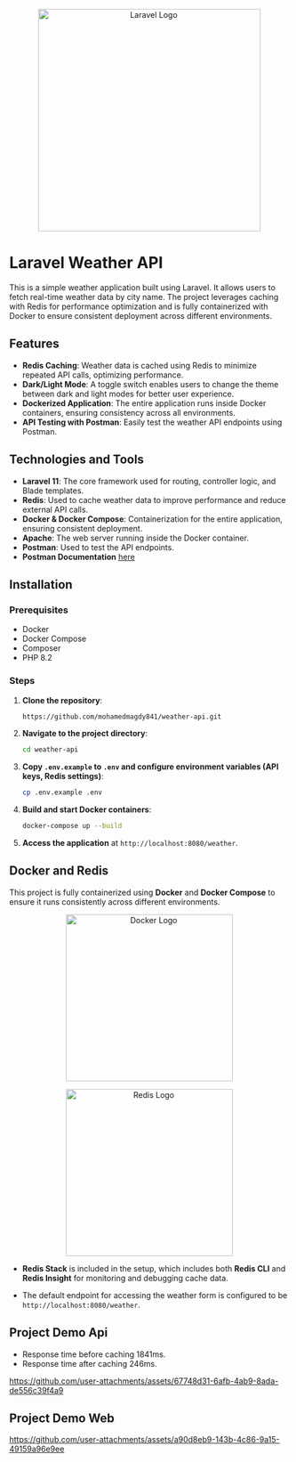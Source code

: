 <p align="center"><a href="https://laravel.com" target="_blank"><img src="https://raw.githubusercontent.com/laravel/art/master/logo-lockup/5%20SVG/2%20CMYK/1%20Full%20Color/laravel-logolockup-cmyk-red.svg" width="400" alt="Laravel Logo"></a></p>

# Laravel Weather API

This is a simple weather application built using Laravel. It allows users to fetch real-time weather data by city name. The project leverages caching with Redis for performance optimization and is fully containerized with Docker to ensure consistent deployment across different environments.

## Features

- **Redis Caching**: Weather data is cached using Redis to minimize repeated API calls, optimizing performance.
- **Dark/Light Mode**: A toggle switch enables users to change the theme between dark and light modes for better user experience.
- **Dockerized Application**: The entire application runs inside Docker containers, ensuring consistency across all environments.
- **API Testing with Postman**: Easily test the weather API endpoints using Postman.

## Technologies and Tools

- **Laravel 11**: The core framework used for routing, controller logic, and Blade templates.
- **Redis**: Used to cache weather data to improve performance and reduce external API calls.
- **Docker & Docker Compose**: Containerization for the entire application, ensuring consistent deployment.
- **Apache**: The web server running inside the Docker container.
- **Postman**: Used to test the API endpoints.
- **Postman Documentation** [here](https://documenter.getpostman.com/view/38857071/2sAY4siQ2K)

## Installation

### Prerequisites

- Docker
- Docker Compose
- Composer
- PHP 8.2

### Steps

1. **Clone the repository**:
    ```bash
    https://github.com/mohamedmagdy841/weather-api.git
    ```

2. **Navigate to the project directory**:
    ```bash
    cd weather-api
    ```

3. **Copy `.env.example` to `.env` and configure environment variables (API keys, Redis settings)**:
    ```bash
    cp .env.example .env
    ```

4. **Build and start Docker containers**:
    ```bash
    docker-compose up --build
    ```

5. **Access the application** at `http://localhost:8080/weather`.

## Docker and Redis

This project is fully containerized using **Docker** and **Docker Compose** to ensure it runs consistently across different environments. 
<p align="center"><a href="https://www.docker.com" target="_blank"><img src="https://github.com/user-attachments/assets/b6fcf59c-9532-477b-a030-8e54d939d456" width="300" alt="Docker Logo"></a></p>
<p align="center"><a href="https://redis.io" target="_blank"><img src="https://github.com/user-attachments/assets/454b1985-6723-4448-a127-827c6b12a3c0" width="300" alt="Redis Logo"></a></p>

- **Redis Stack** is included in the setup, which includes both **Redis CLI** and **Redis Insight** for monitoring and debugging cache data.

- The default endpoint for accessing the weather form is configured to be `http://localhost:8080/weather`.


## Project Demo Api

- Response time before caching 1841ms.
- Response time after caching 246ms.

https://github.com/user-attachments/assets/67748d31-6afb-4ab9-8ada-de556c39f4a9

## Project Demo Web

https://github.com/user-attachments/assets/a90d8eb9-143b-4c86-9a15-49159a96e9ee

